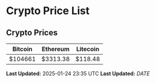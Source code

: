 # Crypto Price List

## Crypto Prices
| Bitcoin | Ethereum | Litecoin |
| ------- | -------- | -------- |
| $104661 | $3313.38 | $118.48 |
**Last Updated:** 2025-01-24 23:35 UTC
**Last Updated:** $DATE$
